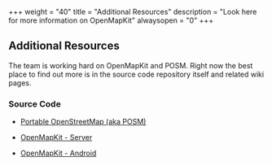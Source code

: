 +++
weight = "40"
title = "Additional Resources"
description = "Look here for more information on OpenMapKit"
alwaysopen = "0"
+++


## Additional Resources

The team is working hard on OpenMapKit and POSM. Right now the best place to find out more is in the source code repository itself and related wiki pages.

### Source Code

- [Portable OpenStreetMap (aka POSM)](https://github.com/AmericanRedCross/posm)

- [OpenMapKit - Server](https://github.com/americanredcross/OpenMapkitServer)

- [OpenMapKit - Android](https://github.com/AmericanRedCross/OpenMapKitAndroid)
